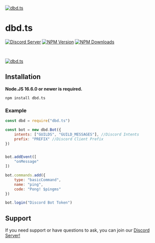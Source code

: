   <br />
    <p>
    <a href="https://discord.gg/HMUfMXDQsV"><img src="https://cdn.discordapp.com/attachments/843533109818556417/867483427510681600/68747470733a2f2f63646e2e646973636f72646170702e636f6d2f6174746163686d656e74732f3830343530353333353339.png" alt="dbd.ts" /></a>
  </p>

# dbd.ts
[![Discord Server](https://img.shields.io/discord/773352845738115102?color=5865F2&logo=discord&logoColor=white)](https://discord.gg/HMUfMXDQsV)
[![NPM Version](https://img.shields.io/npm/v/dbd.ts.svg?maxAge=3600)](https://www.npmjs.com/package/dbd.ts)
[![NPM Downloads](https://img.shields.io/npm/dt/dbd.ts.svg?maxAge=3600)](https://www.npmjs.com/package/dbd.ts)

  <br />
    <p>
    <a href="https://discord.gg/HMUfMXDQsV"><img src="https://cdn.discordapp.com/attachments/838976217561563197/869269773589049374/68747470733a2f2f63646e2e646973636f72646170702e636f6d2f6174746163686d656e74732f3830343530353333353339.png" alt="dbd.ts" /></a>
  </p>

## Installation

**Node.JS 16.6.0 or newer is required.**

```sh-session
npm install dbd.ts
```

### Example
```js
const dbd = require("dbd.ts")

const bot = new dbd.Bot({
    intents: ["GUILDS", "GUILD_MESSAGES"], //Discord Intents
    prefix: "PREFIX" //Discord Client Prefix
})


bot.addEvent([
    "onMessage"
])

bot.commands.add({
    type: "basicCommand",
    name: "ping",
    code: "Pong! $pingms"
})

bot.login("Discord Bot Token")
```

## Support
If you need support or have questions to ask, you can join our [Discord Server!](https://discord.gg/HMUfMXDQsV)
